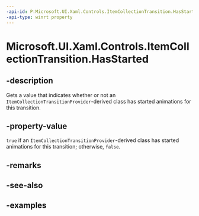 ```yaml
---
-api-id: P:Microsoft.UI.Xaml.Controls.ItemCollectionTransition.HasStarted
-api-type: winrt property
---
```


# Microsoft.UI.Xaml.Controls.ItemCollectionTransition.HasStarted

<!--
public bool HasStarted { get; }
-->


## -description

Gets a value that indicates whether or not an `ItemCollectionTransitionProvider`-derived class has started animations for this transition.

## -property-value

`true` if an `ItemCollectionTransitionProvider`-derived class has started animations for this transition; otherwise, `false`.

## -remarks

## -see-also

## -examples


